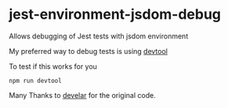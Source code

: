 # jest-environment-jsdom-debug

Allows debugging of Jest tests with jsdom environment

My preferred way to debug tests is using [devtool](https://www.npmjs.com/package/devtool)

To test if this works for you

```npm run devtool```

Many Thanks to [develar](https://www.npmjs.com/~develar) for the original code.
